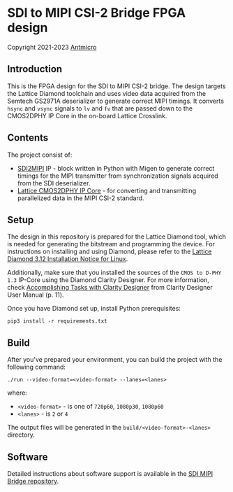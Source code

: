# SDI to MIPI CSI-2 Bridge FPGA design

Copyright 2021-2023 [Antmicro](https://antmicro.com/)

## Introduction

This is the FPGA design for the SDI to MIPI CSI-2 bridge.
The design targets the Lattice Diamond toolchain and uses video data acquired
from the Semtech GS2971A deserializer to generate correct MIPI timings.
It converts `hsync` and `vsync` signals to `lv` and `fv` that are passed down
to the CMOS2DPHY IP Core in the on-board Lattice Crosslink.

## Contents

The project consist of:

* [SDI2MIPI](src/sdi2mipi.py) IP - block written in Python with Migen to generate correct
timings for the MIPI transmitter from synchronization signals acquired from the
SDI deserializer.
* [Lattice CMOS2DPHY IP Core](https://www.latticesemi.com/en/Products/DesignSoftwareAndIP/IntellectualProperty/IPCore/IPCores04/CMOStoMIPICSI2InterfaceBridge) - for converting and transmitting parallelized data in the MIPI CSI-2 standard.

## Setup

The design in this repository is prepared for the Lattice Diamond tool, which is needed for generating the bitstream and programming the device.
For instructions on installing and using Diamond, please refer to the [Lattice Diamond 3.12 Installation Notice for Linux](https://www.latticesemi.com/-/media/LatticeSemi/Documents/Diamond312/Diamond_Install_Linux.ashx).

Additionally, make sure that you installed the sources of the `CMOS to D-PHY 1.3` IP-Core using the Diamond Clarity Designer.
For more information, check [Accomplishing Tasks with Clarity Designer](https://www.latticesemi.com/-/media/LatticeSemi/Documents/UserManuals/1D/ClarityUserGuide32.ashx#page=11)
from Clarity Designer User Manual (p. 11).

Once you have Diamond set up, install Python prerequisites:

```
pip3 install -r requirements.txt
```

## Build

After you've prepared your environment, you can build the project with the following command:

```
./run --video-format=<video-format> --lanes=<lanes>
```
where:

* `<video-format>` - is one of `720p60`, `1080p30`, `1080p60`
* `<lanes>` - is `2` or `4`

The output files will be generated in the `build/<video-format>-<lanes>` directory.

## Software

Detailed instructions about software support is available in the [SDI MIPI Bridge repository](https://github.com/antmicro/sdi-mipi-bridge/blob/master/sw_setup_l4t.rst).

